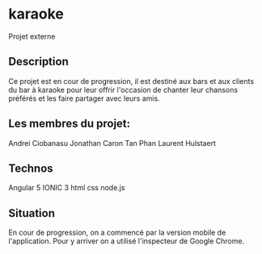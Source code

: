 # karaoke
Projet externe

## Description

Ce projet est en cour de progression, il est destiné aux bars et 
aux clients du bar à karaoke pour leur offrir l'occasion de chanter 
leur chansons préférés et les faire partager avec leurs amis.

## Les membres du projet: 
Andrei Ciobanasu
Jonathan Caron
Tan Phan
Laurent Hulstaert

## Technos
Angular 5
IONIC 3
html
css
node.js

## Situation
En cour de progression, on a commencé par la version mobile de l'application. 
Pour y arriver on a utilisé l'inspecteur de Google Chrome.
